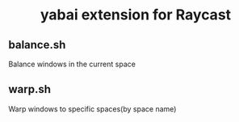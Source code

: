 <div align="center">
  <h1>yabai extension for Raycast</h1>
</div>

## balance.sh

Balance windows in the current space

## warp.sh

Warp windows to specific spaces(by space name)

